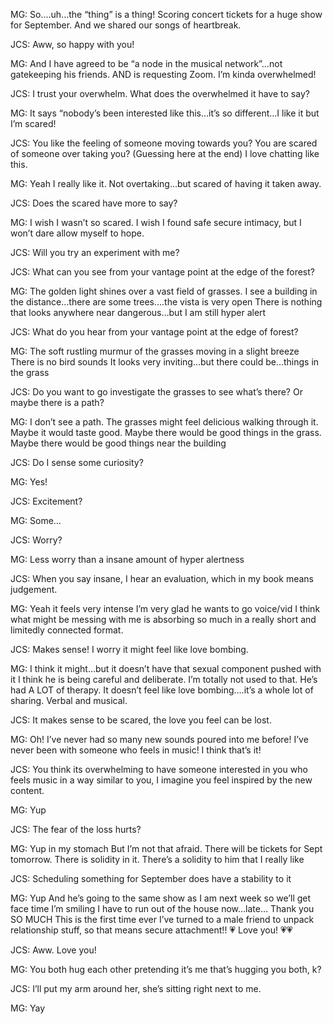 
MG:
	So….uh…the “thing” is a thing! Scoring concert tickets for a huge show for September. 
	And we shared our songs of heartbreak. 

JCS:
	Aww, so happy with you! 

MG:
	And I have agreed to be “a node in the musical network”…not gatekeeping his friends. AND is requesting Zoom. I’m kinda overwhelmed! 

JCS:
	I trust your overwhelm. What does the overwhelmed it have to say?

MG:
	It says “nobody’s been interested like this…it’s so different…I like it but I’m scared! 

JCS:
	You like the feeling of someone moving towards you? You are scared of someone over taking you? (Guessing here at the end)
	I love chatting like this.

MG:
	Yeah I really like it. Not overtaking…but scared of having it taken away. 

JCS:
	Does the scared have more to say?

MG:
	I wish I wasn’t so scared. 
	I wish I found safe secure intimacy, but I won’t dare allow myself to hope. 

JCS:
	Will you try an experiment with me?

JCS:
	What can you see from your vantage point at the edge of the forest?

MG:
	The golden light shines over a vast field of grasses. I see a building in the distance…there are some trees….the vista is very open
	There is nothing that looks anywhere near dangerous…but I am still hyper alert 

JCS:
	What do you hear from your vantage point at the edge of forest?

MG:
	The soft rustling murmur of the grasses moving in a slight breeze
	There is no bird sounds 
	It looks very inviting…but there could be…things in the grass

JCS:
	Do you want to go investigate the grasses to see what’s there? Or maybe there is a path?

MG:
	I don’t see a path. The grasses might feel delicious walking through it. Maybe it would taste good. Maybe there would be good things in the grass. Maybe there would be good things near the building

JCS:
	Do I sense some curiosity? 

MG:
	Yes!

JCS:
	Excitement?

MG:
	Some…

JCS:
	Worry?

MG:
	Less worry than a insane amount of hyper alertness

JCS:
	When you say insane, I hear an evaluation, which in my book means judgement.

MG:
	Yeah it feels very intense
	I’m very glad he wants to  go voice/vid
	I think what might be messing with me is absorbing so much in a really short and limitedly connected format. 

JCS:
	Makes sense! I worry it might feel like love bombing.
	
MG:
	I think it might…but it doesn’t have that sexual component pushed with it
	I think he is being careful and deliberate. 
	I’m totally not used to that. 
	He’s had A LOT of therapy. 
	It doesn’t feel like love bombing….it’s a whole lot of sharing. Verbal and musical. 

JCS:
	It makes sense to be scared, the love you feel can be lost.

MG:
	Oh! I’ve never had so many new sounds poured into me before! 
	I’ve never been with someone who feels in music! 
	I think that’s it!

JCS:
	You think its overwhelming to have someone interested in you who feels music in a way similar to you, I imagine you feel inspired by the new content.

MG:
	Yup

JCS:
	The fear of the loss hurts?

MG:
	Yup in my stomach
	But I’m not that afraid. There will be tickets for Sept tomorrow. There is  solidity in it.
	There’s a solidity to him that I really like
	
JCS:
	Scheduling something for September does have a stability to it

MG:
	Yup 
	And he’s going to the same show as I am next week so we’ll get face time
	I’m smiling 
	I have to run out of the house now…late… Thank you SO MUCH
	This is the first time ever I’ve turned to a male friend to unpack relationship stuff, so that means secure attachment!! 
	💗
	Love you! 💗💗

JCS:
	Aww. Love you! 

MG:
	You both hug each other pretending it’s me that’s hugging you both, k? 

JCS:
	I’ll put my arm around her, she’s sitting right next to me.

MG:
	Yay